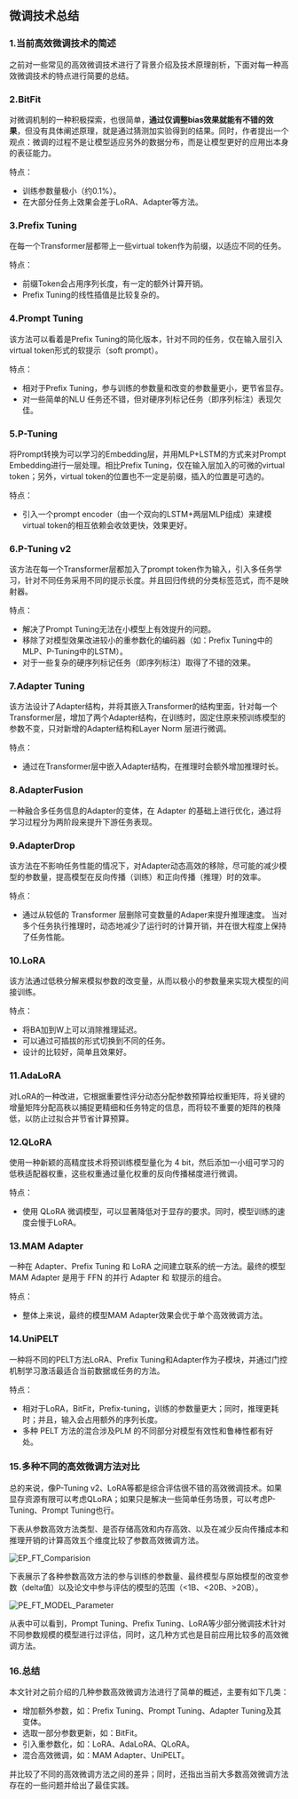 ## 微调技术总结

### 1.**当前高效微调技术的简述**

之前对一些常见的高效微调技术进行了背景介绍及技术原理剖析，下面对每一种高效微调技术的特点进行简要的总结。

### 2.**BitFit**

对微调机制的一种积极探索，也很简单，**通过仅调整bias效果就能有不错的效果**，但没有具体阐述原理，就是通过猜测加实验得到的结果。同时，作者提出一个观点：微调的过程不是让模型适应另外的数据分布，而是让模型更好的应用出本身的表征能力。

特点：

-   训练参数量极小（约0.1%）。
-   在大部分任务上效果会差于LoRA、Adapter等方法。

### 3.**Prefix Tuning**

在每一个Transformer层都带上一些virtual token作为前缀，以适应不同的任务。

特点：

-   前缀Token会占用序列长度，有一定的额外计算开销。
-   Prefix Tuning的线性插值是比较复杂的。

### 4.**Prompt Tuning**

该方法可以看着是Prefix Tuning的简化版本，针对不同的任务，仅在输入层引入virtual token形式的软提示（soft prompt）。

特点：

-   相对于Prefix Tuning，参与训练的参数量和改变的参数量更小，更节省显存。
-   对一些简单的NLU 任务还不错，但对硬序列标记任务（即序列标注）表现欠佳。

### 5.**P-Tuning**

将Prompt转换为可以学习的Embedding层，并用MLP+LSTM的方式来对Prompt Embedding进行一层处理。相比Prefix Tuning，仅在输入层加入的可微的virtual token；另外，virtual token的位置也不一定是前缀，插入的位置是可选的。

特点：

-   引入一个prompt encoder（由一个双向的LSTM+两层MLP组成）来建模virtual token的相互依赖会收敛更快，效果更好。

### 6.**P-Tuning v2**

该方法在每一个Transformer层都加入了prompt token作为输入，引入多任务学习，针对不同任务采用不同的提示长度。并且回归传统的分类标签范式，而不是映射器。

特点：

-   解决了Prompt Tuning无法在小模型上有效提升的问题。
-   移除了对模型效果改进较小的重参数化的编码器（如：Prefix Tuning中的MLP、P-Tuning中的LSTM）。
-   对于一些复杂的硬序列标记任务（即序列标注）取得了不错的效果。

### 7.**Adapter Tuning**

该方法设计了Adapter结构，并将其嵌入Transformer的结构里面，针对每一个Transformer层，增加了两个Adapter结构，在训练时，固定住原来预训练模型的参数不变，只对新增的Adapter结构和Layer Norm 层进行微调。

特点：

-   通过在Transformer层中嵌入Adapter结构，在推理时会额外增加推理时长。

### 8.**AdapterFusion**

一种融合多任务信息的Adapter的变体，在 Adapter 的基础上进行优化，通过将学习过程分为两阶段来提升下游任务表现。

### 9.**AdapterDrop**

该方法在不影响任务性能的情况下，对Adapter动态高效的移除，尽可能的减少模型的参数量，提高模型在反向传播（训练）和正向传播（推理）时的效率。

特点：

-   通过从较低的 Transformer 层删除可变数量的Adaper来提升推理速度。 当对多个任务执行推理时，动态地减少了运行时的计算开销，并在很大程度上保持了任务性能。

### 10.**LoRA**

该方法通过低秩分解来模拟参数的改变量，从而以极小的参数量来实现大模型的间接训练。

特点：

-   将BA加到W上可以消除推理延迟。
-   可以通过可插拔的形式切换到不同的任务。
-   设计的比较好，简单且效果好。

### 11.**AdaLoRA**

对LoRA的一种改进，它根据重要性评分动态分配参数预算给权重矩阵，将关键的增量矩阵分配高秩以捕捉更精细和任务特定的信息，而将较不重要的矩阵的秩降低，以防止过拟合并节省计算预算。

### 12.**QLoRA**

使用一种新颖的高精度技术将预训练模型量化为 4 bit，然后添加一小组可学习的低秩适配器权重，这些权重通过量化权重的反向传播梯度进行微调。

特点：

-   使用 QLoRA 微调模型，可以显著降低对于显存的要求。同时，模型训练的速度会慢于LoRA。

### 13.**MAM Adapter**

一种在 Adapter、Prefix Tuning 和 LoRA 之间建立联系的统一方法。最终的模型 MAM Adapter 是用于 FFN 的并行 Adapter 和 软提示的组合。

特点：

-   整体上来说，最终的模型MAM Adapter效果会优于单个高效微调方法。

### 14.**UniPELT**

一种将不同的PELT方法LoRA、Prefix Tuning和Adapter作为子模块，并通过门控机制学习激活最适合当前数据或任务的方法。

特点：

-   相对于LoRA，BitFit，Prefix-tuning，训练的参数量更大；同时，推理更耗时；并且，输入会占用额外的序列长度。
-   多种 PELT 方法的混合涉及PLM 的不同部分对模型有效性和鲁棒性都有好处。

### 15.**多种不同的高效微调方法对比**

总的来说，像P-Tuning v2、LoRA等都是综合评估很不错的高效微调技术。如果显存资源有限可以考虑QLoRA；如果只是解决一些简单任务场景，可以考虑P-Tuning、Prompt Tuning也行。

下表从参数高效方法类型、是否存储高效和内存高效、以及在减少反向传播成本和推理开销的计算高效五个维度比较了参数高效微调方法。

![EP_FT_Comparision](./微调技术总结/EP_FT_Comparision.png)

下表展示了各种参数高效方法的参与训练的参数量、最终模型与原始模型的改变参数（delta值）以及论文中参与评估的模型的范围（<1B、<20B、>20B）。

![PE_FT_MODEL_Parameter](./微调技术总结/PE_FT_MODEL_Parameter.png)

从表中可以看到，Prompt Tuning、Prefix Tuning、LoRA等少部分微调技术针对不同参数规模的模型进行过评估，同时，这几种方式也是目前应用比较多的高效微调方法。

### 16.**总结**

本文针对之前介绍的几种参数高效微调方法进行了简单的概述，主要有如下几类：

-   增加额外参数，如：Prefix Tuning、Prompt Tuning、Adapter Tuning及其变体。
-   选取一部分参数更新，如：BitFit。
-   引入重参数化，如：LoRA、AdaLoRA、QLoRA。
-   混合高效微调，如：MAM Adapter、UniPELT。

并比较了不同的高效微调方法之间的差异；同时，还指出当前大多数高效微调方法存在的一些问题并给出了最佳实践。